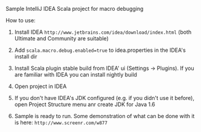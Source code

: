 Sample IntelliJ IDEA Scala project for macro debugging

How to use:

1. Install IDEA `http://www.jetbrains.com/idea/download/index.html` (both Ultimate and Community are suitable)

2. Add `scala.macro.debug.enabled=true` to idea.properties in the IDEA's install dir

3. Install Scala plugin stable build from IDEA' ui (Settings -> Plugins). If you are familiar with IDEA you can install nightly build

4. Open project in IDEA

5. If you don't have IDEA's JDK configured (e.g. if you didn't use it before), open Project Structure menu anr create JDK for Java 1.6

6. Sample is ready to run. Some demonstration of what can be done with it is here: `http://www.screenr.com/w877`


